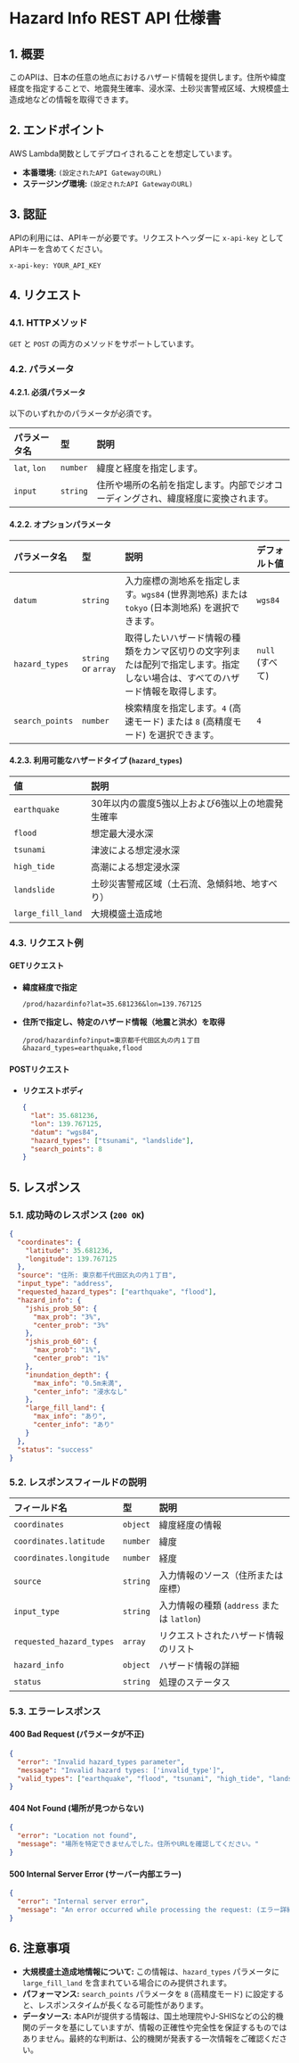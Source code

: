 # Hazard Info REST API 仕様書

## 1. 概要

このAPIは、日本の任意の地点におけるハザード情報を提供します。住所や緯度経度を指定することで、地震発生確率、浸水深、土砂災害警戒区域、大規模盛土造成地などの情報を取得できます。

## 2. エンドポイント

AWS Lambda関数としてデプロイされることを想定しています。

- **本番環境:** `(設定されたAPI GatewayのURL)`
- **ステージング環境:** `(設定されたAPI GatewayのURL)`

## 3. 認証

APIの利用には、APIキーが必要です。リクエストヘッダーに `x-api-key` としてAPIキーを含めてください。

```
x-api-key: YOUR_API_KEY
```

## 4. リクエスト

### 4.1. HTTPメソッド

`GET` と `POST` の両方のメソッドをサポートしています。

### 4.2. パラメータ

#### 4.2.1. 必須パラメータ

以下のいずれかのパラメータが必須です。

| パラメータ名 | 型 | 説明 |
| :--- | :--- | :--- |
| `lat`, `lon` | `number` | 緯度と経度を指定します。 |
| `input` | `string` | 住所や場所の名前を指定します。内部でジオコーディングされ、緯度経度に変換されます。 |

#### 4.2.2. オプションパラメータ

| パラメータ名 | 型 | 説明 | デフォルト値 |
| :--- | :--- | :--- | :--- |
| `datum` | `string` | 入力座標の測地系を指定します。`wgs84` (世界測地系) または `tokyo` (日本測地系) を選択できます。 | `wgs84` |
| `hazard_types` | `string` or `array` | 取得したいハザード情報の種類をカンマ区切りの文字列または配列で指定します。指定しない場合は、すべてのハザード情報を取得します。 | `null` (すべて) |
| `search_points` | `number` | 検索精度を指定します。`4` (高速モード) または `8` (高精度モード) を選択できます。 | `4` |

#### 4.2.3. 利用可能なハザードタイプ (`hazard_types`)

| 値 | 説明 |
| :--- | :--- |
| `earthquake` | 30年以内の震度5強以上および6強以上の地震発生確率 |
| `flood` | 想定最大浸水深 |
| `tsunami` | 津波による想定浸水深 |
| `high_tide` | 高潮による想定浸水深 |
| `landslide` | 土砂災害警戒区域（土石流、急傾斜地、地すべり） |
| `large_fill_land` | 大規模盛土造成地 |

### 4.3. リクエスト例

#### GETリクエスト

- **緯度経度で指定**
  ```
  /prod/hazardinfo?lat=35.681236&lon=139.767125
  ```
- **住所で指定し、特定のハザード情報（地震と洪水）を取得**
  ```
  /prod/hazardinfo?input=東京都千代田区丸の内１丁目&hazard_types=earthquake,flood
  ```

#### POSTリクエスト

- **リクエストボディ**
  ```json
  {
    "lat": 35.681236,
    "lon": 139.767125,
    "datum": "wgs84",
    "hazard_types": ["tsunami", "landslide"],
    "search_points": 8
  }
  ```

## 5. レスポンス

### 5.1. 成功時のレスポンス (`200 OK`)

```json
{
  "coordinates": {
    "latitude": 35.681236,
    "longitude": 139.767125
  },
  "source": "住所: 東京都千代田区丸の内１丁目",
  "input_type": "address",
  "requested_hazard_types": ["earthquake", "flood"],
  "hazard_info": {
    "jshis_prob_50": {
      "max_prob": "3%",
      "center_prob": "3%"
    },
    "jshis_prob_60": {
      "max_prob": "1%",
      "center_prob": "1%"
    },
    "inundation_depth": {
      "max_info": "0.5m未満",
      "center_info": "浸水なし"
    },
    "large_fill_land": {
      "max_info": "あり",
      "center_info": "あり"
    }
  },
  "status": "success"
}
```

### 5.2. レスポンスフィールドの説明

| フィールド名 | 型 | 説明 |
| :--- | :--- | :--- |
| `coordinates` | `object` | 緯度経度の情報 |
| `coordinates.latitude` | `number` | 緯度 |
| `coordinates.longitude` | `number` | 経度 |
| `source` | `string` | 入力情報のソース（住所または座標） |
| `input_type` | `string` | 入力情報の種類 (`address` または `latlon`) |
| `requested_hazard_types` | `array` | リクエストされたハザード情報のリスト |
| `hazard_info` | `object` | ハザード情報の詳細 |
| `status` | `string` | 処理のステータス |

### 5.3. エラーレスポンス

#### 400 Bad Request (パラメータが不正)

```json
{
  "error": "Invalid hazard_types parameter",
  "message": "Invalid hazard types: ['invalid_type']",
  "valid_types": ["earthquake", "flood", "tsunami", "high_tide", "landslide", "large_fill_land"]
}
```

#### 404 Not Found (場所が見つからない)

```json
{
  "error": "Location not found",
  "message": "場所を特定できませんでした。住所やURLを確認してください。"
}
```

#### 500 Internal Server Error (サーバー内部エラー)

```json
{
  "error": "Internal server error",
  "message": "An error occurred while processing the request: (エラー詳細)"
}
```

## 6. 注意事項

- **大規模盛土造成地情報について:** この情報は、`hazard_types` パラメータに `large_fill_land` を含まれている場合にのみ提供されます。
- **パフォーマンス:** `search_points` パラメータを `8` (高精度モード) に設定すると、レスポンスタイムが長くなる可能性があります。
- **データソース:** 本APIが提供する情報は、国土地理院やJ-SHISなどの公的機関のデータを基にしていますが、情報の正確性や完全性を保証するものではありません。最終的な判断は、公的機関が発表する一次情報をご確認ください。

